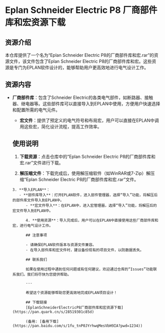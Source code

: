 # Eplan Schneider Electric P8 厂商部件库和宏资源下载

## 资源介绍

本仓库提供了一个名为“Eplan Schneider Electric P8的厂商部件库和宏.rar”的资源文件，该文件包含了Eplan Schneider Electric P8的厂商部件库和宏。这些资源是专门为EPLAN软件设计的，能够帮助用户更高效地进行电气设计工作。

## 资源内容

- **厂商部件库**：包含了Schneider Electric的各类电气部件，如断路器、接触器、继电器等。这些部件库可以直接导入到EPLAN中使用，方便用户快速选择和配置所需的电气元件。

  - **宏文件**：提供了预定义的电气符号和布局宏，用户可以直接在EPLAN中调用这些宏，简化设计流程，提高工作效率。

  ## 使用说明

  1. **下载资源**：点击仓库中的“Eplan Schneider Electric P8的厂商部件库和宏.rar”文件进行下载。

    2. **解压缩文件**：下载完成后，使用解压缩软件（如WinRAR或7-Zip）解压缩“Eplan Schneider Electric P8的厂商部件库和宏.rar”文件。

      3. **导入EPLAN**：
         - **部件库导入**：打开EPLAN软件，进入部件管理器，选择“导入”功能，将解压后的部件库文件导入到EPLAN中。
            - **宏文件导入**：在EPLAN中，进入宏管理器，选择“导入”功能，将解压后的宏文件导入到EPLAN中。

            4. **使用资源**：导入完成后，用户可以在EPLAN中直接使用这些厂商部件库和宏，进行电气设计工作。

            ## 注意事项

            - 请确保EPLAN软件版本与资源文件兼容。
            - 在导入部件库和宏文件时，建议备份现有的项目文件，以防数据丢失。

            ## 联系我们

            如果在使用过程中遇到任何问题或有任何建议，欢迎通过仓库的“Issues”功能联系我们。我们将尽快为您提供帮助。

            ---

            希望这个资源能够帮助您更高效地完成EPLAN项目设计！

            ## 下载链接
            [EplanSchneiderElectricP8厂商部件库和宏资源下载](https://pan.quark.cn/s/28519301c85d) 

            (备用: [备用下载](https://pan.baidu.com/s/1fu_tnP0JYrhwqMesVbH9IA?pwd=1234))
